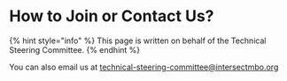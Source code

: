 # How to Join or Contact Us?

{% hint style="info" %}
This page is written on behalf of the Technical Steering Committee.
{% endhint %}



You can also email us at [technical-steering-committee@intersectmbo.org](mailto:technical-steering-committee@intersectmbo.org)
